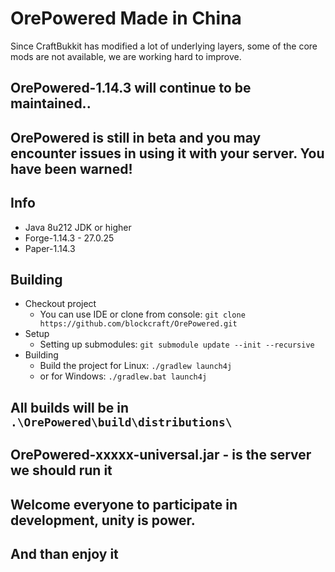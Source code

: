 # OrePowered Made in China

Since CraftBukkit has modified a lot of underlying layers, some of the core mods are not available, we are working hard to improve.
## OrePowered-1.14.3 will continue to be maintained..
## OrePowered is still in beta and you may encounter issues in using it with your server. You have been warned!

## Info
* Java 8u212 JDK or higher
* Forge-1.14.3 - 27.0.25
* Paper-1.14.3

## Building
* Checkout project
  * You can use IDE or clone from console:
  `git clone https://github.com/blockcraft/OrePowered.git`
* Setup
  * Setting up submodules:
  `git submodule update --init --recursive`
* Building
  * Build the project for Linux:
  `./gradlew launch4j`
  * or for Windows:
  `./gradlew.bat launch4j `

## All builds will be in `.\OrePowered\build\distributions\`


## OrePowered-xxxxx-universal.jar - is the server we should run it


## Welcome everyone to participate in development, unity is power.

## And than enjoy it